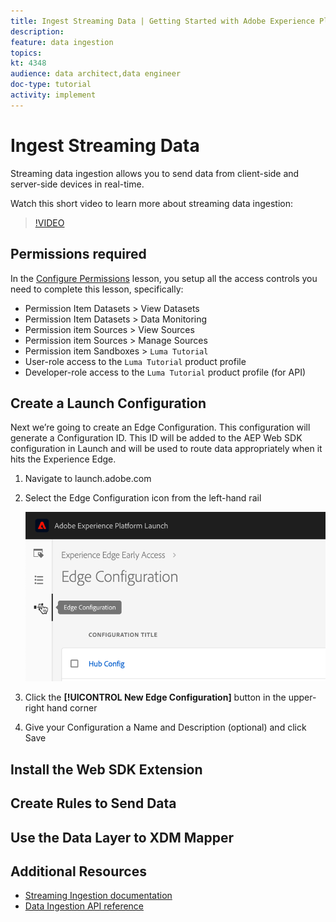 ```yaml
---
title: Ingest Streaming Data | Getting Started with Adobe Experience Platform for Data Architects and Data Engineers
description: 
feature: data ingestion
topics: 
kt: 4348
audience: data architect,data engineer
doc-type: tutorial
activity: implement
---
```


# Ingest Streaming Data

Streaming data ingestion allows you to send data from client-side and server-side devices in real-time.

Watch this short video to learn more about streaming data ingestion:

>[!VIDEO](https://docs.adobe.com/content/help/en/platform-learn/tutorials/data-ingestion/understanding-streaming-ingestion.html)

## Permissions required

In the [Configure Permissions](configure-permissions.md) lesson, you setup all the access controls you need to complete this lesson, specifically:

* Permission Item Datasets > View Datasets
* Permission Item Datasets > Data Monitoring
* Permission item Sources > View Sources
* Permission item Sources > Manage Sources
* Permission item Sandboxes > `Luma Tutorial`
* User-role access to the `Luma Tutorial` product profile
* Developer-role access to the `Luma Tutorial` product profile (for API)

## Create a Launch Configuration

Next we’re going to create an Edge Configuration. This configuration will generate a Configuration ID. This ID will be added to the AEP Web SDK configuration in Launch and will be used to route data appropriately when it hits the Experience Edge.

1. Navigate to launch.adobe.com
    <!--when will the edge config go live?-->

1. Select the Edge Configuration icon from the left-hand rail

    ![Click Edge Configuration icon in the left navigation](assets/launch-edgeConfig-clickNav.png)

1. Click the **[!UICONTROL New Edge Configuration]** button in the upper-right hand corner

1. Give your Configuration a Name and Description (optional) and click Save

## Install the Web SDK Extension

## Create Rules to Send Data

## Use the Data Layer to XDM Mapper

## Additional Resources

* [Streaming Ingestion documentation](https://docs.adobe.com/content/help/en/experience-platform/ingestion/streaming/overview.html)
* [Data Ingestion API reference](https://www.adobe.io/apis/experienceplatform/home/api-reference.html#!acpdr/swagger-specs/ingest-api.yaml)